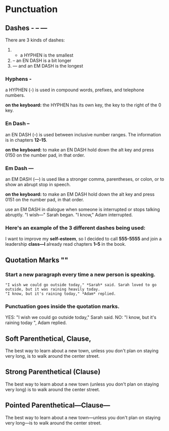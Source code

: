 # Punctuation

## Dashes - – —
There are 3 kinds of dashes:
1. - a HYPHEN is the smallest
2. – an EN DASH is a bit longer
3. — and an EM DASH is the longest
### Hyphens -
a HYPHEN (-) is used in compound words, prefixes, and telephone numbers.

**on the keyboard:**
the HYPHEN has its own key, the key to the right of the 0 key.
### En Dash –
an EN DASH (–) is used between inclusive number ranges.
The information is in chapters **12–15**.

**on the keyboard:**
to make an EN DASH hold down the alt key and press 0150 on the number pad, in that order.
### Em Dash —
an EM DASH (—) is used like a stronger comma, parentheses, or colon, or to show an abrupt stop in speech.

**on the keyboard:**
to make an EM DASH hold down the alt key and press 0151 on the number pad, in that order.

use an EM DASH in dialogue when someone is interrupted or stops talking abruptly.
"I wish—" Sarah began.
"I know," Adam interrupted.
### Here's an example of the 3 different dashes being used:
I want to improve my **self-esteem**, so I decided to call **555-5555** and join a leadership **class—I** already read chapters **1–5** in the book.
## Quotation Marks ""
### Start a new paragraph every time a new person is speaking.

	"I wish we could go outside today," *Sarah* said. Sarah loved to go outside, but it was raining heavily today.
	"I know, but it's raining today," *Adam* replied.
### Punctuation goes inside the quotation marks.
YES: "I wish we could go outside today," Sarah said.
NO: "I know, but it's raining today ", Adam replied.
## Soft Parenthetical, Clause,
The best way to learn about a new town, unless you don't plan on staying very long, is to walk around the center street.
## Strong Parenthetical (Clause)
The best way to learn about a new town (unless you don't plan on staying very long) is to walk around the center street.
## Pointed Parenthetical—Clause—
The best way to learn about a new town—unless you don't plan on staying very long—is to walk around the center street.
